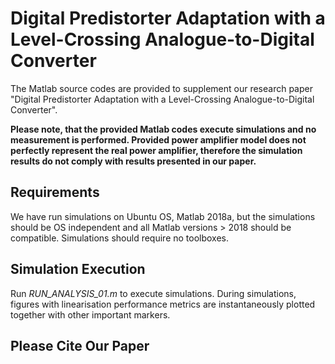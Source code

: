 # Digital Predistorter Adaptation with a Level-Crossing Analogue-to-Digital Converter

The Matlab source codes are provided to supplement our research paper
"Digital Predistorter Adaptation with a Level-Crossing
Analogue-to-Digital Converter".

__Please note, that the provided Matlab codes execute simulations and no
measurement is performed. Provided power amplifier model does not
perfectly represent the real power amplifier, therefore the simulation
results do not comply with results presented in our paper.__

## Requirements

We have run simulations on Ubuntu OS, Matlab 2018a, but the
simulations should be OS independent and all Matlab versions > 2018 should
be compatible. Simulations should require no toolboxes.

## Simulation Execution

Run *RUN_ANALYSIS_01.m* to execute simulations.
During simulations, figures with linearisation performance metrics are
instantaneously plotted together with other important markers.


## Please Cite Our Paper
